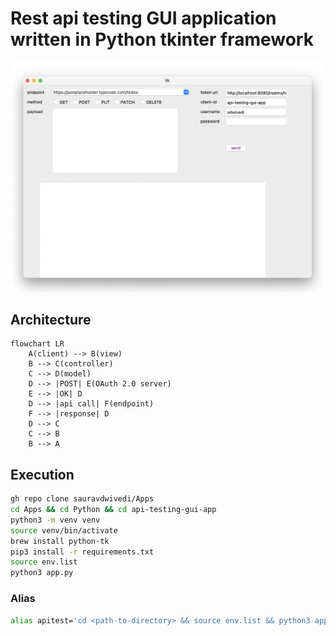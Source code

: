 # Rest api testing GUI application written in Python tkinter framework

<img src=pic.PNG alt="Python tkinter application image">

## Architecture

```mermaid
flowchart LR
    A(client) --> B(view)
    B --> C(controller)
    C --> D(model)
    D --> |POST| E(OAuth 2.0 server)
    E --> |OK| D
    D --> |api call| F(endpoint)
    F --> |response| D
    D --> C
    C --> B
    B --> A
```

## Execution

```bash
gh repo clone sauravdwivedi/Apps
cd Apps && cd Python && cd api-testing-gui-app
python3 -m venv venv
source venv/bin/activate
brew install python-tk
pip3 install -r requirements.txt
source env.list
python3 app.py
```

### Alias

```bash
alias apitest='cd <path-to-directory> && source env.list && python3 app.py'
```